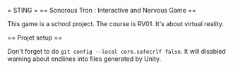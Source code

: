 = STING =
== Sonorous Tron : Interactive and Nervous Game ==

This game is a school project. The course is RV01. It's about virtual reality.


== Projet setup ==

Don't forget to do `git config --local core.safecrlf false`. It will disabled warning about endlines into files generated by Unity.
